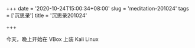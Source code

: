 +++
date = '2020-10-24T15:00:34+08:00'
slug = 'meditation-201024'
tags = ['沉思录']
title = '沉思录201024'

+++

今天，晚上开始在 VBox 上装 Kali Linux

